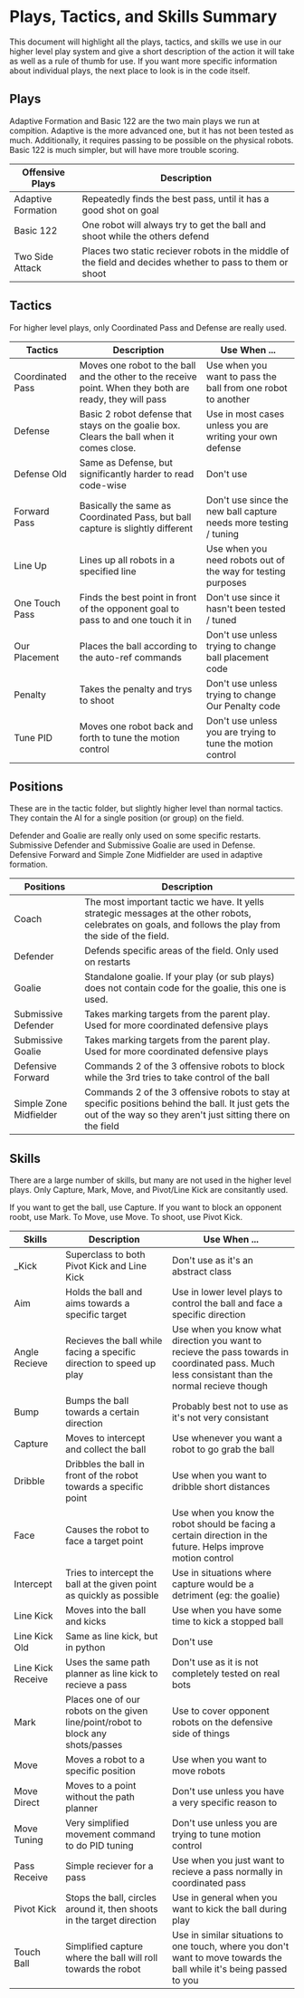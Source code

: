 # Plays, Tactics, and Skills Summary
This document will highlight all the plays, tactics, and skills we use in our higher level play system and give a short description of the action it will take as well as a rule of thumb for use. If you want more specific information about individual plays, the next place to look is in the code itself.

## Plays
Adaptive Formation and Basic 122 are the two main plays we run at compition. Adaptive is the more advanced one, but it has not been tested as much. Additionally, it requires passing to be possible on the physical robots. Basic 122 is much simpler, but will have more trouble scoring.

| Offensive Plays    | Description |
| ------------------ | ----------- |
| Adaptive Formation | Repeatedly finds the best pass, until it has a good shot on goal |
| Basic 122          | One robot will always try to get the ball and shoot while the others defend |
| Two Side Attack    | Places two static reciever robots in the middle of the field and decides whether to pass to them or shoot |

## Tactics
For higher level plays, only Coordinated Pass and Defense are really used.

| Tactics          | Description | Use When ... |
| ---------------- | ----------- | ------------ |
| Coordinated Pass | Moves one robot to the ball and the other to the receive point. When they both are ready, they will pass | Use when you want to pass the ball from one robot to another |
| Defense          | Basic 2 robot defense that stays on the goalie box. Clears the ball when it comes close. | Use in most cases unless you are writing your own defense |
| Defense Old      | Same as Defense, but significantly harder to read code-wise | Don't use |
| Forward Pass     | Basically the same as Coordinated Pass, but ball capture is slightly different | Don't use since the new ball capture needs more testing / tuning |
| Line Up          | Lines up all robots in a specified line | Use when you need robots out of the way for testing purposes |
| One Touch Pass   | Finds the best point in front of the opponent goal to pass to and one touch it in | Don't use since it hasn't been tested / tuned |
| Our Placement    | Places the ball according to the auto-ref commands | Don't use unless trying to change ball placement code |
| Penalty          | Takes the penalty and trys to shoot | Don't use unless trying to change Our Penalty code |
| Tune PID         | Moves one robot back and forth to tune the motion control | Don't use unless you are trying to tune the motion control |


## Positions
These are in the tactic folder, but slightly higher level than normal tactics. They contain the AI for a single position (or group) on the field. 

Defender and Goalie are really only used on some specific restarts. Submissive Defender and Submissive Goalie are used in Defense. Defensive Forward and Simple Zone Midfielder are used in adaptive formation.

| Positions              | Description |
| ---------------------- | ----------- |
| Coach                  | The most important tactic we have. It yells strategic messages at the other robots, celebrates on goals, and follows the play from the side of the field. | 
| Defender               | Defends specific areas of the field. Only used on restarts |
| Goalie                 | Standalone goalie. If your play (or sub plays) does not contain code for the goalie, this one is used. |
| Submissive Defender    | Takes marking targets from the parent play. Used for more coordinated defensive plays
| Submissive Goalie      | Takes marking targets from the parent play. Used for more coordinated defensive plays
| Defensive Forward      | Commands 2 of the 3 offensive robots to block while the 3rd tries to take control of the ball |
| Simple Zone Midfielder | Commands 2 of the 3 offensive robots to stay at specific positions behind the ball. It just gets the out of the way so they aren't just sitting there on the field

## Skills
There are a large number of skills, but many are not used in the higher level plays. Only Capture, Mark, Move, and Pivot/Line Kick are consitantly used.

If you want to get the ball, use Capture. If you want to block an opponent roobt, use Mark. To Move, use Move. To shoot, use Pivot Kick.


| Skills            | Description | Use When ... |
| ----------------- | ----------- | ------------ |
| _Kick             | Superclass to both Pivot Kick and Line Kick | Don't use as it's an abstract class |
| Aim               | Holds the ball and aims towards a specific target | Use in lower level plays to control the ball and face a specific direction
| Angle Recieve     | Recieves the ball while facing a specific direction to speed up play | Use when you know what direction you want to recieve the pass towards in coordinated pass. Much less consistant than the normal recieve though
| Bump              | Bumps the ball towards a certain direction | Probably best not to use as it's not very consistant
| Capture           | Moves to intercept and collect the ball | Use whenever you want a robot to go grab the ball
| Dribble           | Dribbles the ball in front of the robot towards a specific point | Use when you want to dribble short distances
| Face              | Causes the robot to face a target point | Use when you know the robot should be facing a certain direction in the future. Helps improve motion control
| Intercept         | Tries to intercept the ball at the given point as quickly as possible | Use in situations where capture would be a detriment (eg: the goalie)
| Line Kick         | Moves into the ball and kicks | Use when you have some time to kick a stopped ball
| Line Kick Old     | Same as line kick, but in python | Don't use
| Line Kick Receive | Uses the same path planner as line kick to recieve a pass | Don't use as it is not completely tested on real bots
| Mark              | Places one of our robots on the given line/point/robot to block any shots/passes | Use to cover opponent robots on the defensive side of things
| Move              | Moves a robot to a specific position | Use when you want to move robots
| Move Direct       | Moves to a point without the path planner | Don't use unless you have a very specific reason to
| Move Tuning       | Very simplified movement command to do PID tuning | Don't use unless you are trying to tune motion control
| Pass Receive      | Simple reciever for a pass | Use when you just want to recieve a pass normally in coordinated pass |
| Pivot Kick        | Stops the ball, circles around it, then shoots in the target direction | Use in general when you want to kick the ball during play
| Touch Ball        | Simplified capture where the ball will roll towards the robot | Use in similar situations to one touch, where you don't want to move towards the ball while it's being passed to you|